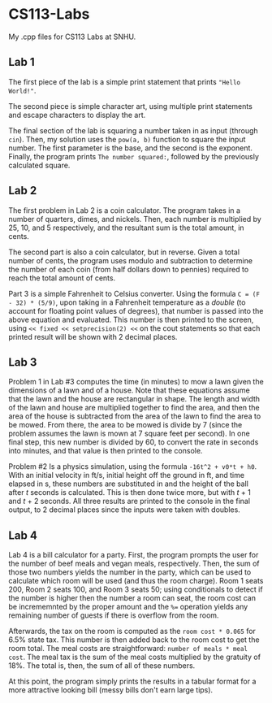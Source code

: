 # CS113-Labs
My .cpp files for CS113 Labs at SNHU.

## Lab 1
The first piece of the lab is a simple print statement that prints ``"Hello World!"``.

The second piece is simple character art, using multiple print statements and escape characters to display the art.

The final section of the lab is squaring a number taken in as input (through ``cin``). Then, my solution uses the ``pow(a, b)`` function to square the input number.
The first parameter is the base, and the second is the exponent. Finally, the program prints ``The number squared:``, followed by the previously calculated square.

## Lab 2
The first problem in Lab 2 is a coin calculator. The program takes in a number of quarters, dimes, and nickels. Then, each number is multiplied by 25, 10, and 5 respectively, and the resultant sum is the total amount, in cents.

The second part is also a coin calculator, but in reverse. Given a total number of cents, the program uses modulo and subtraction to determine the number of each coin (from half dollars down to pennies) required to reach the total amount of cents.

Part 3 is a simple Fahrenheit to Celsius converter. Using the formula ``C = (F - 32) * (5/9)``, upon taking in a Fahrenheit temperature as a _double_ (to account for floating point values of degrees), that number is passed into the above equation and evaluated. This number is then printed to the screen, using `` << fixed << setprecision(2) << `` on the cout statements so that each printed result will be shown with 2 decimal places.

## Lab 3
Problem 1 in Lab #3 computes the time (in minutes) to mow a lawn given the dimensions of a lawn and of a house. Note that these equations assume that the lawn and the house are rectangular in shape. The length and width of the lawn and house are multiplied together to find the area, and then the area of the house is subtracted from the area of the lawn to find the area to be mowed. From there, the area to be mowed is divide by 7 (since the problem assumes the lawn is mown at 7 square feet per second). In one final step, this new number is divided by 60, to convert the rate in seconds into minutes, and that value is then printed to the console.

Problem #2 Is a physics simulation, using the formula ``-16t^2 + v0*t + h0``. With an initial velocity in ft/s, initial height off the ground in ft, and time elapsed in s, these numbers are substituted in and the height of the ball after _t_ seconds is calculated. This is then done twice more, but with _t_ + 1 and _t_ + 2 seconds. All three results are printed to the console in the final output, to 2 decimal places since the inputs were taken with doubles.

## Lab 4
Lab 4 is a bill calculator for a party. First, the program prompts the user for the number of beef meals and vegan meals, respectively. Then, the sum of those two numbers yields the number in the party, which can be used to calculate which room will be used (and thus the room charge). Room 1 seats 200, Room 2 seats 100, and Room 3 seats 50; using conditionals to detect if the number is higher then the number a room can seat, the room cost can be incrememnted by the proper amount and the ``%=`` operation yields any remaining number of guests if there is overflow from the room.

Afterwards, the tax on the room is computed as the ``room cost * 0.065`` for 6.5% state tax. This number is then added back to the room cost to get the room total. The meal costs are straightforward: ``number of meals * meal cost``. The meal tax is the sum of the meal costs multiplied by the gratuity of 18%. The total is, then, the sum of all of these numbers.

At this point, the program simply prints the results in a tabular format for a more attractive looking bill (messy bills don't earn large tips).
